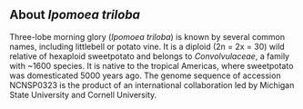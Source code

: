 About *Ipomoea triloba*
-----------------------

Three-lobe morning glory (*Ipomoea triloba*) is known by several common
names, including littlebell or potato vine. It is a diploid (2n = 2x =
30) wild relative of hexaploid sweetpotato and belongs to
*Convolvulaceae*, a family with \~1600 species. It is native to the
tropical Americas, where sweetpotato was domesticated 5000 years ago.
The genome sequence of accession NCNSP0323 is the product of an
international collaboration led by Michigan State University and Cornell
University.
